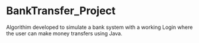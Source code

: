 # BankTransfer_Project
Algorithim developed to simulate a bank system with a working Login where the user can make money transfers using Java.
